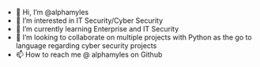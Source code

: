 - 👋 Hi, I’m @alphamyles
- 👀 I’m interested in IT Security/Cyber Security
- 🌱 I’m currently learning Enterprise and IT Security 
- 💞️ I’m looking to collaborate on multiple projects with Python as the go to language regarding cyber security projects
- 📫 How to reach me @ alphamyles on Github

<!---
alphamyles/alphamyles is a ✨ special ✨ repository because its `README.md` (this file) appears on your GitHub profile.
You can click the Preview link to take a look at your changes.
--->
